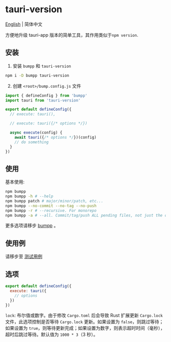 # tauri-version

[English](./README.md) | 简体中文

方便地升级 tauri-app 版本的简单工具，其作用类似于`npm version`.

## 安装

1. 安装 `bumpp` 和 `tauri-version`

```sh
npm i -D bumpp tauri-version
```

2. 创建 `<root>/bump.config.js` 文件

```ts
import { defineConfig } from 'bumpp'
import tauri from 'tauri-version'

export default defineConfig({
  // execute: tauri(),

  // execute: tauri({/* options */})

  async execute(config) {
    await tauri({/* options */})(config)
    // do something
  }
})
```

## 使用

基本使用:

```sh
npm bumpp
npm bumpp -h # --help
npm bumpp patch # major/minor/patch, etc...
npm bumpp --no-commit --no-tag --no-push
npm bumpp -r # --recursive. For monorepo
npm bumpp -a # --all. Commit/tag/push ALL pending files, not just the ones that were bumped.
```

更多选项请移步 [bumpp](https://github.com/antfu-collective/bumpp) 。

## 使用例

请移步至 [测试用例](/test/fixture/)

## 选项

```js
export default defineConfig({
  execute: tauri({
    // options
  })
})
```

`lock`: 布尔值或数字。由于修改 `Cargo.toml` 后会导致 Rust 扩展更新 `Cargo.lock` 文件，此选项控制是否等待 `Cargo.lock` 更新。如果设置为 `false`，则跳过等待；如果设置为 `true`，则等待更新完成；如果设置为数字，则表示超时时间（毫秒），超时后跳过等待。默认值为 `1000 * 3`（3 秒）。
